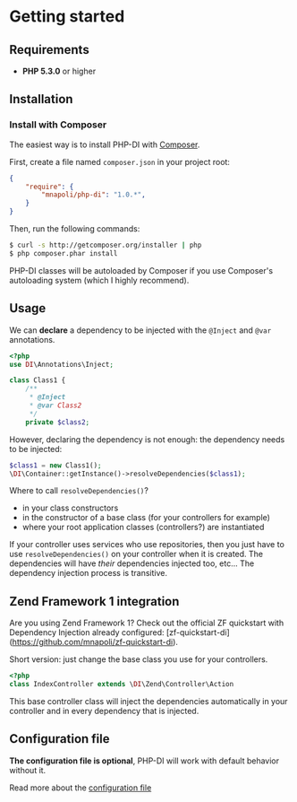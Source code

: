 # Getting started

## Requirements

* **PHP 5.3.0** or higher

## Installation

### Install with Composer

The easiest way is to install PHP-DI with [Composer](http://getcomposer.org/doc/00-intro.md).

First, create a file named `composer.json` in your project root:

```json
{
    "require": {
        "mnapoli/php-di": "1.0.*",
    }
}
```

Then, run the following commands:

```bash
$ curl -s http://getcomposer.org/installer | php
$ php composer.phar install
```

PHP-DI classes will be autoloaded by Composer if you use Composer's autoloading system (which I highly recommend).

## Usage

We can **declare** a dependency to be injected with the `@Inject` and `@var` annotations.

```php
<?php
use DI\Annotations\Inject;

class Class1 {
    /**
     * @Inject
     * @var Class2
     */
    private $class2;
```

However, declaring the dependency is not enough: the dependency needs to be injected:

```php
$class1 = new Class1();
\DI\Container::getInstance()->resolveDependencies($class1);
```

Where to call `resolveDependencies()`?

- in your class constructors
- in the constructor of a base class (for your controllers for example)
- where your root application classes (controllers?) are instantiated

If your controller uses services who use repositories, then you just have to use `resolveDependencies()` on your controller when it is
created. The dependencies will have *their* dependencies injected too, etc... The dependency injection process is transitive.

## Zend Framework 1 integration

Are you using Zend Framework 1? Check out the official ZF quickstart with Dependency Injection already configured: [zf-quickstart-di]
(https://github.com/mnapoli/zf-quickstart-di).

Short version: just change the base class you use for your controllers.

```php
<?php
class IndexController extends \DI\Zend\Controller\Action
```

This base controller class will inject the dependencies automatically in your controller and in every dependency that is injected.

## Configuration file

**The configuration file is optional**, PHP-DI will work with default behavior without it.

Read more about the [configuration file](doc/configuration-file)
